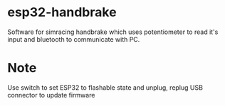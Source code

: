 # esp32-handbrake
Software for simracing handbrake which uses potentiometer to read it's input and bluetooth to communicate with PC. 

# Note
Use switch to set ESP32 to flashable state and unplug, replug USB connector to update firmware

